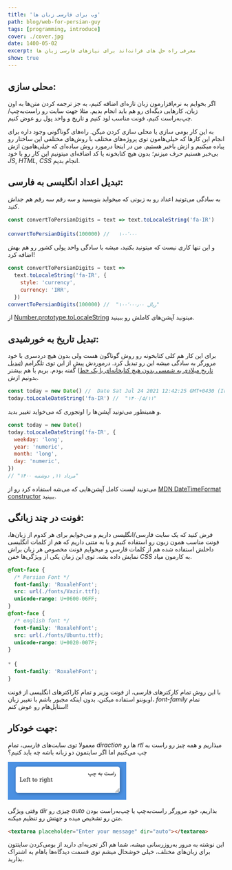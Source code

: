 ```yaml
---
title: 'وب برای فارسی زبان ها'
path: blog/web-for-persian-guy
tags: [programming, introduce]
cover: ./cover.jpg
date: 1400-05-02
excerpt: معرفی راه حل های فرانت‌اند برای نیازهای فارسی زبان ها
show: true
---
```


## محلی سازی:

اگر بخوایم به نرم‌افزارمون زبان تازه‌ای اضافه کنیم، به جز ترجمه کردن متن‌ها به اون زبان، کارهایی دیگه‌ای رو هم باید انجام بدیم. مثلا جهت سایت رو راست‌به‌چپ/چپ‌به‌راست کنیم، فونت مناسب لود کنیم و تاریخ و واحد پول رو عوض کنیم.

به این کار بومی سازی یا محلی سازی کردن میگن. راه‌های گوناگونی وجود داره برای انجام این کارها که خیلی‌هامون توی پروژه‌های مختلف با روش‌های مختلفی این ساختار رو پیاده میکنیم و ازش باخبر هستیم. من در اینجا درمورد روش ساده‌ای که خیلی‌هامون ازش بی‌خبر هستیم حرف میزنم؛ بدون هیچ کتابخونه یا کد اضافه‌ای میتونیم این کار رو با خود _JS_, _HTML_, _CSS_ انجام بدیم.

## تبدیل اعداد انگلیسی به فارسی:

به سادگی می‌تونید اعداد رو به زبونی که میخواید بنویسید و سه رقم سه رقم هم جداش کنید.

```javascript
const convertToPersianDigits = text => text.toLocaleString('fa-IR')

convertToPersianDigits(100000) //   ۱۰۰٬۰۰۰
```

و این تنها کاری نیست که میتونید بکنید، میشه با سادگی واحد پولی کشور رو هم بهش اضافه کرد!

```javascript
const convertToPersianDigits = text =>
  text.toLocaleString('fa-IR', {
    style: 'currency',
    currency: 'IRR',
  })
convertToPersianDigits(100000) //  "‎ریال ۱۰۰٬۰۰۰٫۰۰"
```

از [Number.prototype.toLocaleString](https://reference.codeproject.com/book/javascript/reference/global_objects/number/tolocalestring) میتونید آپشن‌های کاملش رو ببینید.

## تبدیل تاریخ به خورشیدی:

برای این کار هم کلی کتابخونه رو روش گوناگون هست ولی بدون هیچ دردسری با خود مرورگر به سادگی میشه این رو تبدیل کرد. درموردش پیش از این توی تلگرامم ([تبدیل تاریخ میلادی به شمسی بدون هیچ کتابخانه‌ای با یک خط](https://t.me/roxaleh/269)) گفته بودم. بریم با هم بیشتر بدونیم ازش.

```javascript
const today = new Date() //  Date Sat Jul 24 2021 12:42:25 GMT+0430 (Iran Daylight Time)
today.toLocaleDateString('fa-IR') //  "۱۴۰۰/۵/۱۱"
```

و همینطور می‌تونید آپشن‌ها را اونجوری که می‌خواید تغییر بدید.

```javascript
const today = new Date()
today.toLocaleDateString('fa-IR', {
  weekday: 'long',
  year: 'numeric',
  month: 'long',
  day: 'numeric',
})
// "۱۴۰۰ مرداد ۱۱, دوشنبه"
```

می‌تونید لیست کامل آپشن‌هایی که می‌شه استفاده کرد رو از [MDN DateTimeFormat constructor](https://developer.mozilla.org/en-US/docs/Web/JavaScript/Reference/Global_Objects/Intl/DateTimeFormat/DateTimeFormat) ببینید.

## فونت در چند زبانگی:

فرض کنید که یک سایت فارسی/انگلیسی داریم و می‌خوایم برای هر کدوم از زبان‌ها، فونت مناسب همون زبون رو استفاده کنیم و یا یه متنی داریم که هم از کلمات انگلیسی داخلش استفاده شده هم از کلمات فارسی و میخوایم فونت مخصوص هر زبان براش نمایش داده بشه. توی این زمان یکی از ویژگی‌ها خفن _CSS_ به کارمون میاد.

```css
@font-face {
  /* Persian Font */
  font-family: 'RoxalehFont';
  src: url(./fonts/Vazir.ttf);
  unicode-range: U+0600-06FF;
}
@font-face {
  /* english font */
  font-family: 'RoxalehFont';
  src: url(./fonts/Ubuntu.ttf);
  unicode-range: U+0020-007F;
}

* {
  font-family: 'RoxalehFont';
}
```

با این روش تمام کارکترهای فارسی، از فونت وزیر و تمام کاراکترهای انگلیسی از فونت اوبونتو استفاده میکنن، بدون اینکه مجبور باشم با تغییر زبان، _font-family_ تمام استایل‌هام رو عوض کنم!

## جهت خودکار:

معمولا توی سایت‌های فارسی، تمام _diraction_ ها رو _rtl_ میذاریم و همه چیز رو راست به چپ می‌کنیم اما اگر سایتمون دو زبانه باشه چه باید کنیم؟

![Auto direction](./textarea_auto_direction.png)

وقتی ویژگی _dir_ چیزی رو _auto_ بذاریم، خود مرورگر راست‌به‌چپ یا چپ‌به‌راست بودن متن رو تشخیص میده و جهتش رو تنظیم میکنه.

```html
<textarea placeholder="Enter your message" dir="auto"></textarea>
```

این نوشته به مرور به‌روزرسانی میشه، شما هم اگر تجربه‌ای دارید از بومی‌کردن سایتتون برای زبان‌های مختلف، خیلی خوشحال میشم توی قسمت دیدگاه‌ها باهام به اشتراک بذارید.
